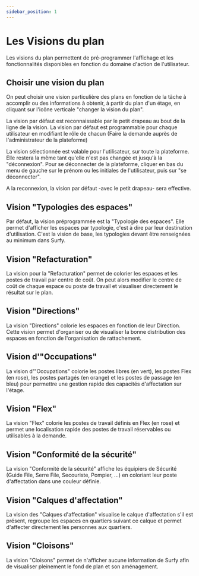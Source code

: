 ```yaml
---
sidebar_position: 1
---
```


# Les Visions du plan

Les visions du plan permettent de pré-programmer l'affichage et les fonctionnalités disponibles en fonction du domaine d'action de l'utilisateur.

<Youtube code="C-0l8So1Uto"/>



## Choisir une vision du plan

On peut choisir une vision particulière des plans en fonction de la tâche à accomplir ou des informations à obtenir, à partir du plan d'un étage, en cliquant sur l'icône verticale "changer la vision du plan".



La vision par défaut est reconnaissable par le petit drapeau au bout de la ligne de la vision. La vision par défaut est programmable pour chaque utilisateur en modifiant le rôle de chacun (Faire la demande auprès de l'administrateur de la plateforme)

La vision sélectionnée est valable pour l'utilisateur, sur toute la plateforme. Elle restera la même tant qu'elle n'est pas changée et jusqu'à la "déconnexion".
Pour se déconnecter de la plateforme, cliquer en bas du menu de gauche sur le prénom ou les initiales de l'utilisateur, puis sur "se déconnecter".

A la reconnexion, la vision par défaut -avec le petit drapeau- sera effective.

## Vision "Typologies des espaces"

Par défaut, la vision préprogrammée est la "Typologie des espaces".
Elle permet d'afficher les espaces par typologie, c'est à dire par leur destination d'utilisation.
C'est la vision de base, les typologies devant être renseignées au minimum dans Surfy.

## Vision "Refacturation"

La vision pour la "Refacturation" permet de colorier les espaces et les postes de travail par centre de coût.
On peut alors modifier le centre de coût de chaque espace ou poste de travail et visualiser directement le résultat sur le plan.


## Vision "Directions"

La vision "Directions" colorie les espaces en fonction de leur Direction. Cette vision permet d'organiser ou de visualiser la bonne distribution des espaces en fonction de l'organisation de rattachement.

## Vision d'"Occupations"

La vision d'"Occupations" colorie les postes libres (en vert), les postes Flex (en rose), les postes partagés (en orange) et les postes de passage (en bleu) pour permettre une gestion rapide des capacités d'affectation sur l'étage.

## Vision "Flex"

La vision "Flex" colorie les postes de travail définis en Flex (en rose) et permet une localisation rapide des postes de travail réservables ou utilisables à la demande.

## Vision "Conformité de la sécurité"

La vision "Conformité de la sécurité" affiche les équipiers de Sécurité (Guide File, Serre File, Secouriste, Pompier, ...) en coloriant leur poste d'affectation dans une couleur définie.


## Vision "Calques d'affectation"

La vision des "Calques d'affectation" visualise le calque d'affectation s'il est présent, regroupe les espaces en quartiers suivant ce calque et permet d'affecter directement les personnes aux quartiers.


## Vision "Cloisons"

La vision "Cloisons" permet de n'afficher aucune information de Surfy afin de visualiser pleinement le fond de plan et son aménagement.


